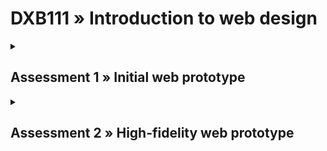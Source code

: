 # DXB111 » Introduction to web design
<details><summary><h2>Assessment 1 » Initial web prototype</h2></summary>

### Description
You will produce an initial web-based prototype developed using HTML and CSS. This should demonstrate your skills in translating a concept into an effective web-based prototype.

### Weight
40%

### Due date
11:59pm on Friday, 16th September 2022

### Format
ZIP file archive of completed website uploaded through the Assessment 1 submission form on Blackboard.

<br />

## To Do
- [x] Footer
- [x] References (hide/show?)
- [x] Description [`index.html`]
- [x] Description [`contact.html`]
- [x] Maybe add some more icons to the socials
- [x] pfp img
- [x] works imgs and info and remove temp imgs
- [x] clean up css, add some titles?
- [x] nav bar what page ur on
- [x] test turn off js
- [x] go through css, optimise, make better, get good
- [x] css, remove anything that repeats itself
- [x] change the icons
- [x] w3 validator
- [x] CC/copyright? (`https://creativecommons.org/choose/`)

<br />

## Checklist
### Basics
- [x] I have three HTML files named `index.html`, `works.html`, `contact.html`.
- [x] My images have sensible names and are likely stored in a folder called `images`.
- [x] My images are optimised (likely as JPG or PNG images).
- [x] I have a CSS file with a sensible name.
- [x] I have validated each of my HTML and CSS files.

<br />

### For each of my HTML files
#### Frontmatter
- [x] My doctype is specified as HTML as the first line: `<!DOCTYPE html>`.
- [x] I have opening and closing `<html>`, `<head>`, `<body>` tags.
- [x] My language is specified as English: `<html lang="en">`.
- [x] I have `<meta>` tags for: `charset`, `author`, `description`, and `viewport` for each page, where the description is unique to each page.
- [x] I have a `<title>` specified inside the `<head>` that is unique to each page.
- [x] I have a `<link>` tag which is inside the `<head>` for linking my CSS which contains all of the CSS for my whole site
- [x] I have no inline or internal CSS.

#### Inside the `<body>` of each page
- [x] I have a navigation bar using the `<nav>` tag (possibly but not necessarily inside a `<header>` tag).
  - [x] This code can be copied and pasted to all three pages, and then changed to make it clear which page is currently active.
- [x] I have a footer using the `<footer>` tag.
  - [x] This code will typically be the same on all three pages of your site.
- [x] I have one and only one top level heading in my page using `<h1>`.
  - [x] I am aware that the different heading levels `<h1>`, `<h2>`, `<h3>`, etc. are the only tags that use numbers.
  - [x] I’m aware that there can be many `<h2>` headings and that this indicates that they are “second level”.

#### Inside my CSS
- [x] I have one single CSS file that is used across all three of my pages.
- [x] If I’ve used web fonts (like those from google) I have those imported at the top of my CSS file.
- [x] I have sincerely tried to avoid repeating myself too much (and am aware that I can discuss ways to do this with my tutor in week 7).
- [x] I have used classes (and possibly IDs where appropriate) to avoid repeating myself too much.

#### Extra things
- [x] I have read the rubric and the brief and I’m aware that there are more things to do that aren’t on this list.
- [x] I’ve tested my site on someone else’s computer (e.g. emailing it as a ZIP file or using a USB drive then opening it elsewhere) to make sure that I haven’t used absolute links to files or images and haven’t used local fonts, etc.
- [x] I haven’t used JS, Bootstrap (or any framework) and the code is all my own.
- [x] If I’ve used code snippets from examples I’ve used comments in HTML and CSS to show that I understand what is going.
</details>

<details><summary><h2>Assessment 2 » High-fidelity web prototype</h2></summary>

### Description
You will produce an initial web-based prototype developed using HTML and CSS. This should demonstrate your skills in translating a concept into an effective web-based prototype.

### Weight
60%

### Due date
11:59pm on Friday, 11th November 2022

### Format
Submit via Blackboard in the “Assessment” section. Submit a single zip file containing all content. Give this file a name that includes your name, your student ID, AS2, and your tutor’s name. Example: `DeliaSingh_12345678_DXB111_AS2_nick.zip`

<br />

## Checklist
- [ ] My HTML files have sensible names and are organised in some way.
- [ ] I have eight HTML files: a home page, two category pages, four destination pages, and an about page.
- [ ] I have produced a rationale document that makes it clear who I’m designing this site for.
- [ ] My images have sensible names and are likely stored in a folder called “images” and have no special characters or spaces in the file names.
- [ ] My images are optimised (likely as JPG or PNG images, normally <1MB each).
- [ ] I have one CSS file with a sensible name (possibly more than one if needed, but certainly not one per page).
- [ ] I have validated my HTML and CSS files using the W3C validators.
- [ ] I have tested my website in the Chrome browser and checked how it works at different sizes.
- [ ] I have made my code easy to read with nice indentation (you can use a plugin for this) and comments.

### Frontmatter
For all of my HTML files I have done the following:
- [ ] My doctype is specified as HTML as the first line: `<!DOCTYPE html>`.
- [ ] I have opening and closing `<html>`, `<head>`, `<body>` tags.
- [ ] My language is specified as English: `<html lang="en">`.
- [ ] I have `<meta>` tags for: charset, author, description, and viewport for each page, where the description is unique to each page.
- [ ] I have a `<title>` specified inside the `<head>` that is unique to each page.
- [ ] I have a `<link>` tag which is inside the `<head>` for linking my CSS which contains all of the CSS for my whole site (I have no inline or internal CSS).


Example of all of this being done well:
```html
<!DOCTYPE html>
<html lang="en">
  <head>
    <title>Title here</title>
    <meta charset="utf-8" />
    <meta name="author" content="Nick Kelly" />
    <meta name="description" content="Description here" />
    <meta name="viewport" content="width=device-width, initial-scale=1.0" />
    <link rel="stylesheet" href="filename.css" />
  </head>
  <body>
  <!--rest of site here-->
```

### Inside the `<body>` of each page
- [ ] I have a navigation bar using the `<nav>` tag (possibly but not necessarily inside a `<header>` tag).
  - [ ] This code might be copied and pasted to all pages, and then changed to make it clear which page is currently active.
- [ ] I have a footer using the `<footer>` tag
  - [ ] This code will typically be the same on all pages of your site
- [ ] I have one and only one top level heading in my page using `<h1>` 
  - [ ] I am aware that the different heading levels `<h1>`, `<h2>`, `<h3>`, etc. are the only tags that use numbers.
  - [ ] I’m aware that there can be many `<h2>` headings and that this indicates that they are “second level”.

### Inside the CSS
- [ ] If I’ve used web fonts (like those from google) I have those imported at the top of my CSS file.
- [ ] I have sincerely tried to avoid repeating myself too much.
- [ ] I have used groups, classes, the hierarchy (and possibly IDs where appropriate) to avoid repeating myself too much.

### Important things
- [ ] I have read the rubric and the brief and I’m aware that there are more things to do that aren’t on this list.
- [ ] I have read and considered each of the items in the Guide to Accessibility for AS2 file that’s in this same folder.

### Rationale
- [ ] I have included an A4 PDF with my rationale.
- [ ] It includes a 200 word statement of my target audience (i.e., what kind of 10-year olds?).
- [ ] A one-page mood board of inspiration (no attribution needed for this).
- [ ] It includes three lo-fi wireframes for one of my pages (e.g., your destination page design in each of mobile, tablet, and desktop sizing.
- [ ] It includes three screenshots with annotations (consider approx. 10-20 annotations) showing how my design has met the needs of the brief.

### Extra things
- [ ] I’ve tested my site on someone else’s computer (e.g., emailing it as a ZIP file or using a USB drive then opening it elsewhere) to make sure that I haven’t used absolute links to files or images and haven’t used local fonts, etc.
- [ ] I haven’t used JS, Bootstrap (or any framework) and the code is all my own.
- [ ] If I’ve used code snippets from examples, I’ve used comments in HTML and CSS to show that I understand what is going 
- [ ] I have considered basic usability principles in my design and have used reasonable font sizing throughout and enough contrast between text and background elements.

## Design Brief
Design and implement a responsive website that serves as a travel guide for anybody to become interested in some aspect of your local suburb/town/part of the city (e.g. “come and visit” or highlighting particular places [e.g. playgrounds, shops, parks, gardens, etc.]). It should meet criteria of:

### Design Criteria
1. Meet the expectations of a particular target audience. It must be designed to work for the age range of people who are approximately 10 years old.
2. Have eight web pages:
  - [ ] One home page (index.html).
  - [ ] Two category pages (e.g., ways to group location pages. Examples: “natural beauty”, “places to shop”, “local characters”, “historical sites”, etc.).
  - [ ] Four (minimum) different location (or destination/feature/landmark/place) pages. These should each be categorised within at least one of your two categories. (They are indicative of what the site would look like with, say, 20 locations; but we’re not asking you to make those so that you can focus on your design skills).
  - [ ] One about page that includes your details, references, and info about the website.
3. Include a header, nav bar, and footer that are consistent across all of your pages
  - Think about usability and information architecture in considering how users navigate your site
4. Be designed responsively to work for all three of mobile, tablet, and desktop.
  - The assignment will be viewed in three sizes during marking:
    - [ ] Mobile phone (iPhone X, which is 375px wide).
    - [ ] Tablet (iPad, which is 768px wide).
    - [ ] Desktop (1440px wide).
5. Be a WCAG Level A accessible website:
    - For this purpose, defined as meeting WCAG 2.1 Level A standard (noting that most government agencies require AA standard).
    - https://www.w3.org/WAI/WCAG21/quickref/ (items labelled Level A).
    - Refer to notes in AS2 reference in the OneDrive folder for how to achieve this (Week 11).
6. Have aesthetic quality (e.g., choice of media, colours, typography, sizing, layout, etc.).
7. Has a coherent graphical identity.
8. Have content that matches the user group.
    - We recommend creating your own media (i.e., photos) for this assignment.
    - You should do this a COVID-safe way following the QLD health advice of the day.
9. Obey copyright laws and cite any work that you use
    - This applies to images and text

### Code Criteria
10. Make use of HTML tags in a semantic way.
11. Ensure full separation of page content and styling using CSS.
12. Use appropriate layout and styling of code in both HTML and CSS (i.e., indents, grouping, comments where appropriate).
13. Appropriately use responsive design (through use of appropriate CSS, such as flex and/or breakpoints, etc.) to achieve the website design.

### Rationale Criteria
14. Rationale should be a PDF document in A4 size with as many pages as is needed (landscape orientation preferred but not mandated).
15. An approx. 200-word statement describing your interpretation of the target audience (who must be under 10 years of age).
16. A one-page mood-board showing snapshots of inspiration/artworks/resources/colours/extracts of sites that you are taking your inspiration from.
17. Include three low-fidelity wireframes for one of your pages (e.g., a category page) that show this page in each of the three different sized viewports.
18. Exactly three screenshots from your site with as many annotations as you like (totalling less than 800 words) noting some design decisions that you made and your rationale for those decisions (as in, why you chose this). For example, you might have 12 annotations of ~60 words each.
    - Make connections between your decisions and the target audience
    - Make reference to your consideration of accessibility in your design
</details>
